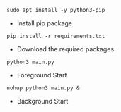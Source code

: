 ```
sudo apt install -y python3-pip
```
- Install pip package
```
pip install -r requirements.txt
```
- Download the required packages
```
python3 main.py
```
- Foreground Start
```
nohup python3 main.py &
```
- Background Start
